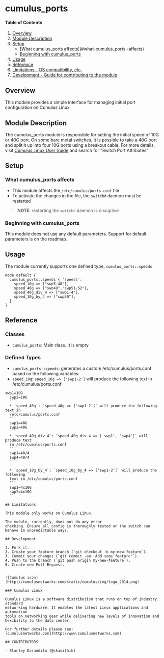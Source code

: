 # cumulus_ports

#### Table of Contents

1. [Overview](#overview)
2. [Module Description](#module-description)
3. [Setup](#setup)
    * [What cumulus_ports affects](#what-cumulus_ports  -affects)
    * [Beginning with cumulus_ports](#beginning-with-cumulus_ports)
4. [Usage](#usage)
5. [Reference](#reference)
5. [Limitations - OS compatibility, etc.](#limitations)
6. [Development - Guide for contributing to the module](#development)

## Overview

This module provides a simple interface for managing initial port configuration
on Cumulus Linux

## Module Description

The cumulus_ports module  is responsible for setting the initial speed of 10G or
40G port. On some bare metal switches, it is possible to take a 40G port and split it up
into four 10G ports using a breakout cable. For more details, visit [Cumulus
Linux User Guide](http://docs.cumulusnetworks.com) and search for
"Switch Port Attributes"

## Setup

### What cumulus_ports affects

* This module affects the `/etc/cumulus/ports.conf` file
* To activate the changes in the file, the `switchd` daemon must be restarted
> **NOTE**: restarting the `switchd` daemon is disruptive


### Beginning with cumulus_ports

This module does not use any default parameters. Support for default parameters is on the roadmap.

## Usage

The module currently supports one defined type, `cumulus_ports::speeds`
```
node default {
  cumulus_ports::speeds { 'speeds':
    speed_10g => ["swp5-48"],
    speed_40g => ["swp49","swp51-52"],
    speed_40g_div_4 => ["swp1-4"],
    speed_10g_by_4 => ["swp50"],
  }
}

```

## Reference

### Classes
  * `cumulus_ports`: Main class. It is empty

### Defined Types
  * `cumulus_ports::speeds`:  generates a custom /etc/cumulus/ports.conf based
  on the following variables:
  * `speed_10g`: `speed_10g => ['swp1-2']` will produce the
  following text in /etc/cumulus/ports.conf
  ```
  swp1=10G
    swp2=10G
    ```
    * `speed_40g`: `speed_40g => ['swp1-2']` will produce the following text in
    /etc/cumulus/ports.conf
    ```
    swp1=40G
    swp2=40G
    ```
    * `speed_40g_div_4`: `speed_40g_div_4 => ['swp1', 'swp4']` will produce text
    in /etc/cumulus/ports.conf
    ```
    swp1=40/4
    swp4=40/4
    ```

    * `speed_10g_by_4`: `speed_10g_by_4 => ['swp1-2']` will produce the following
    text in /etc/cumulus/ports.conf
    ```
    swp1=4x10G
    swp2=4x10G
    ```

## Limitations

This module only works on Cumulus Linux.

The module, currently, does not do any error
checking. Ensure all config is thoroughly tested or the switch can
behave in unpredictable ways.

## Development

1. Fork it.
2. Create your feature branch (`git checkout -b my-new-feature`).
3. Commit your changes (`git commit -am 'Add some feature'`).
4. Push to the branch (`git push origin my-new-feature`).
5. Create new Pull Request.


![Cumulus icon](http://cumulusnetworks.com/static/cumulus/img/logo_2014.png)

### Cumulus Linux

Cumulus Linux is a software distribution that runs on top of industry standard
networking hardware. It enables the latest Linux applications and automation
tools on networking gear while delivering new levels of innovation and
ﬂexibility to the data center.

For further details please see:
[cumulusnetworks.com](http://www.cumulusnetworks.com)

## CONTRIBUTORS

- Stanley Karunditu (@skamithik)
